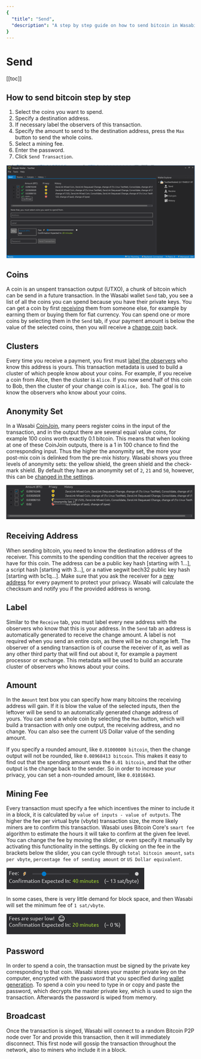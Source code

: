 ```yaml
---
{
  "title": "Send",
  "description": "A step by step guide on how to send bitcoin in Wasabi. This is the Wasabi documentation, an archive of knowledge about the open-source, non-custodial and privacy-focused Bitcoin wallet for desktop."
}
---
```


# Send

[[toc]]

## How to send bitcoin step by step

1. Select the coins you want to spend.
2. Specify a destination address.
3. If necessary label the observers of this transaction.
4. Specify the amount to send to the destination address, press the `Max` button to send the whole coins.
5. Select a mining fee.
6. Enter the password.
7. Click `Send Transaction`.

![](/Send.png)

## Coins

A coin is an unspent transaction output (UTXO), a chunk of bitcoin which can be send in a future transaction.
In the Wasabi wallet `Send` tab, you see a list of all the coins you can spend because you have their private keys.
You can get a coin by first [receiving](/using-wasabi/Receive.md) them from someone else, for example by earning them or buying them for fiat currency.
You can spend one or more coins by selecting them in the `Send` tab, if your payment amount is below the value of the selected coins, then you will receive a [change coin](/using-wasabi/Change.md) back.

## Clusters

Every time you receive a payment, you first must [label the observers](/using-wasabi/Receive.md#the-importance-of-labeling) who know this address is yours.
This transaction metadata is used to build a cluster of which people know about your coins.
For example, if you receive a coin from Alice, then the cluster is `Alice`.
If you now send half of this coin to Bob, then the cluster of your change coin is `Alice, Bob`.
The goal is to know the observers who know about your coins.

## Anonymity Set

In a Wasabi [CoinJoin](/using-wasabi/CoinJoin.md), many peers register coins in the input of the transaction, and in the output there are several equal value coins, for example 100 coins worth exactly 0.1 bitcoin.
This means that when looking at one of these CoinJoin outputs, there is a 1 in 100 chance to find the corresponding input.
Thus the higher the anonymity set, the more your post-mix coin is delinked from the pre-mix history.
Wasabi shows you three levels of anonymity sets: the yellow shield, the green shield and the check-mark shield.
By default they have an anonymity set of `2`, `21` and `50`, however, this can be [changed in the settings](/FAQ/FAQ-UseWasabi.md#how-can-i-change-the-anonset-target).

![](/SendAnonset.png)

## Receiving Address

When sending bitcoin, you need to know the destination address of the receiver.
This commits to the spending condition that the receiver agrees to have for this coin.
The address can be a public key hash [starting with 1...], a script hash [starting with 3...], or a native segwit bech32 public key hash [starting with bc1q...].
Make sure that you ask the receiver for a [new address](/using-wasabi/AddressReuse.md) for every payment to protect your privacy.
Wasabi will calculate the checksum and notify you if the provided address is wrong.

## Label

Similar to the `Receive` tab, you must label every new address with the observers who know that this is your address.
In the `Send` tab an address is automatically generated to receive the change amount.
A label is not required when you send an entire coin, as there will be no change left.
The observer of a sending transaction is of course the receiver of it, as well as any other third party that will find out about it, for example a payment processor or exchange.
This metadata will be used to build an accurate cluster of observers who knows about your coins.

## Amount

In the `Amount` text box you can specify how many bitcoins the receiving address will gain.
If it is blow the value of the selected inputs, then the leftover will be send to an automatically generated change address of yours.
You can send a whole coin by selecting the `Max` button, which will build a transaction with only one output, the receiving address, and no change.
You can also see the current US Dollar value of the sending amount.

If you specify a rounded amount, like `0.01000000 bitcoin`, then the change output will not be rounded, like `0.08968413 bitcoin`.
This makes it easy to find out that the spending amount was the `0.01 bitcoin`, and that the other output is the change back to the sender.
So in order to increase your privacy, you can set a non-rounded amount, like `0.01016843`.

## Mining Fee

Every transaction must specify a fee which incentives the miner to include it in a block, it is calculated by `value of inputs - value of outputs`.
The higher the fee per virtual byte (vbyte) transaction size, the more likely miners are to confirm this transaction.
Wasabi uses Bitcoin Core's `smart fee` algorithm to estimate the hours it will take to confirm at the given fee level.
You can change the fee by moving the slider, or even specify it manually by activating this functionality in the settings.
By clicking on the fee in the brackets below the slider, you can cycle through `total bitcoin amount`, `sats per vbyte`, `percentage fee of sending amount` or `US Dollar equivalent`.

![](/SendFeeSlider.png)

In some cases, there is very little demand for block space, and then Wasabi will set the minimum fee of `1 sat/vbyte`.

![](/SendNoFee.png)

## Password

In order to spend a coin, the transaction must be signed by the private key corresponding to that coin.
Wasabi stores your master private key on the computer, encrypted with the password that you specified during [wallet generation](/using-wasabi/WalletGeneration.md#what-password-to-choose).
To spend a coin you need to type in or copy and paste the password, which decrypts the master private key, which is used to sign the transaction.
Afterwards the password is wiped from memory.

## Broadcast

Once the transaction is singed, Wasabi will connect to a random Bitcoin P2P node over Tor and provide this transaction, then it will immediately disconnect.
This first node will gossip the transaction throughout the network, also to miners who include it in a block.
